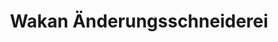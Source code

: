 ---
title: "Wakan Änderungsschneiderei"
url: /schwaebisch-hall/wakan-aenderungsschneiderei/
shop: Schneiderei
---